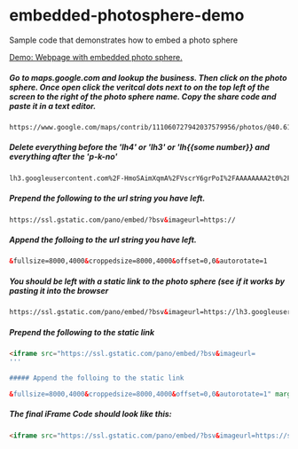 # embedded-photosphere-demo
Sample code that demonstrates how to embed a photo sphere

<a href="https://storage.googleapis.com/static.lucid.media/demos/embedded-photosphere-demo.html">Demo: Webpage with embedded photo sphere.</a>

##### Go to maps.google.com and lookup the business. Then click on the photo sphere. Once open click the veritcal dots next to on the top left of the screen to the right of the photo sphere name. Copy the share code and paste it in a text editor.

```html
https://www.google.com/maps/contrib/111060727942037579956/photos/@40.6186832,-75.3823847,3a,90y,23.36h,91.67t/data=!3m8!1e1!3m6!1s-HmoSAimXqmA%2FVscrY6grPoI%2FAAAAAAAA2t0%2FOZsgjelYZ1k!2e4!3e11!6s%2F%2Flh3.googleusercontent.com%2F-HmoSAimXqmA%2FVscrY6grPoI%2FAAAAAAAA2t0%2FOZsgjelYZ1k%2Fw203-h100-p-k-no%2F!7i8000!8i4000
```
    
##### Delete everything before the 'lh4' or 'lh3' or 'lh{{some number}} and everything after the 'p-k-no'

```html
lh3.googleusercontent.com%2F-HmoSAimXqmA%2FVscrY6grPoI%2FAAAAAAAA2t0%2FOZsgjelYZ1k%2Fw203-h100-p-k-no
```

##### Prepend the following to the url string you have left.

```html
https://ssl.gstatic.com/pano/embed/?bsv&imageurl=https://
```

##### Append the folloing to the url string you have left.

```html
&fullsize=8000,4000&croppedsize=8000,4000&offset=0,0&autorotate=1
```

##### You should be left with a static link to the photo sphere (see if it works by pasting it into the browser

```html
https://ssl.gstatic.com/pano/embed/?bsv&imageurl=https://lh3.googleusercontent.com%2F-HmoSAimXqmA%2FVscrY6grPoI%2FAAAAAAAA2t0%2FOZsgjelYZ1k%2Fw203-h100-p-k-no&fullsize=8000,4000&croppedsize=8000,4000&offset=0,0&autorotate=1
```

##### Prepend the following to the static link

```html
<iframe src="https://ssl.gstatic.com/pano/embed/?bsv&imageurl=
'''

##### Append the folloing to the static link

&fullsize=8000,4000&croppedsize=8000,4000&offset=0,0&autorotate=1" marginwidth="0" marginheight="0" scrolling="no" frameborder="0" height="100%" width="100%"></iframe> 
```
    
##### The final iFrame Code should look like this:

```html
<iframe src="https://ssl.gstatic.com/pano/embed/?bsv&imageurl=https://ssl.gstatic.com/pano/embed/?bsv&imageurl=https://lh3.googleusercontent.com%2F-HmoSAimXqmA%2FVscrY6grPoI%2FAAAAAAAA2t0%2FOZsgjelYZ1k%2Fw203-h100-p-k-no&fullsize=8000,4000&croppedsize=8000,4000&offset=0,0&autorotate=1&fullsize=8000,4000&croppedsize=8000,4000&offset=0,0&autorotate=1" marginwidth="0" marginheight="0" scrolling="no" frameborder="0" height="100%" width="100%"></iframe>
```
    

